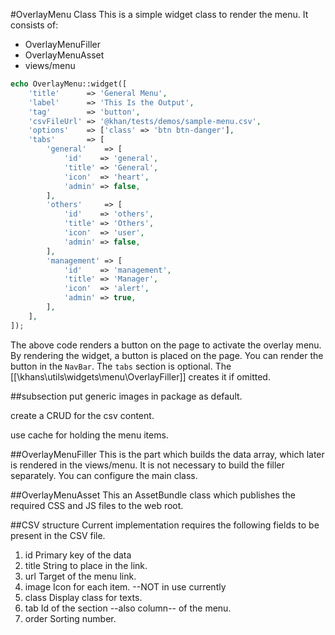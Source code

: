 #OverlayMenu Class
This is a simple widget class to render the menu. It consists of: 
+ OverlayMenuFiller
+ OverlayMenuAsset
+ views/menu

```php
echo OverlayMenu::widget([
    'title'      => 'General Menu',
    'label'      => 'This Is the Output',
    'tag'        => 'button',
    'csvFileUrl' => '@khan/tests/demos/sample-menu.csv',
    'options'    => ['class' => 'btn btn-danger'],
    'tabs'       => [
        'general'    => [
            'id'    => 'general',
            'title' => 'General',
            'icon'  => 'heart',
            'admin' => false,
        ],
        'others'     => [
            'id'    => 'others',
            'title' => 'Others',
            'icon'  => 'user',
            'admin' => false,
        ],
        'management' => [
            'id'    => 'management',
            'title' => 'Manager',
            'icon'  => 'alert',
            'admin' => true,
        ],
    ],
]);
```

The above code renders a button on the page to activate the overlay menu.
By rendering the widget, a button is placed on the page. You can render the button in the `NavBar`.
The `tabs` section is optional. The [[\khans\utils\widgets\menu\OverlayFiller]] creates it if omitted.

##subsection
put generic images in package as default.

create a CRUD for the csv content.

use cache for holding the menu items.

##OverlayMenuFiller
This is the part which builds the data array, which later is rendered in the views/menu.
It is not necessary to build the filler separately. You can configure the main class.

##OverlayMenuAsset
This an AssetBundle class which publishes the required CSS and JS files to the web root.

##CSV structure
Current implementation requires the following fields to be present in the CSV file. 
1. id Primary key of the data
1. title String to place in the link.
1. url Target of the menu link.
1. image Icon for each item. --NOT in use currently
1. class Display class for texts.
1. tab Id of the section --also column-- of the menu.
1. order Sorting number.
